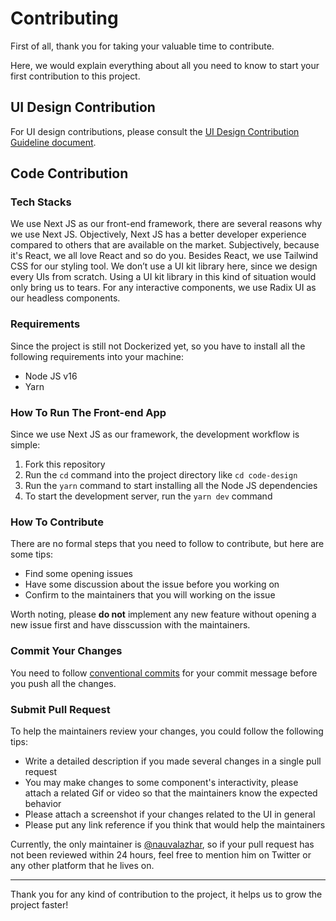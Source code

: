 # Contributing

First of all, thank you for taking your valuable time to contribute.

Here, we would explain everything about all you need to know to start your first contribution to this project.

## UI Design Contribution
For UI design contributions, please consult the [UI Design Contribution Guideline document](https://github.com/nauvalazhar/code-design/blob/main/CONTRIBUTING_DESIGN.md).

## Code Contribution

### Tech Stacks

We use Next JS as our front-end framework, there are several reasons why we use Next JS. Objectively, Next JS has a better developer experience compared to others that are available on the market. Subjectively, because it's React, we all love React and so do you.
Besides React, we use Tailwind CSS for our styling tool. We don’t use a UI kit library here, since we design every UIs from scratch. Using a UI kit library in this kind of situation would only bring us to tears.
For any interactive components, we use Radix UI as our headless components.

### Requirements

Since the project is still not Dockerized yet, so you have to install all the following requirements into your machine:

- Node JS v16
- Yarn

### How To Run The Front-end App

Since we use Next JS as our framework, the development workflow is simple:

1. Fork this repository
2. Run the `cd` command into the project directory like `cd code-design`
3. Run the `yarn` command to start installing all the Node JS dependencies
4. To start the development server, run the `yarn dev` command

### How To Contribute

There are no formal steps that you need to follow to contribute, but here are some tips:
- Find some opening issues
- Have some discussion about the issue before you working on
- Confirm to the maintainers that you will working on the issue

Worth noting, please **do not** implement any new feature without opening a new issue first and have disscussion with the maintainers.

### Commit Your Changes

You need to follow [conventional commits](https://www.conventionalcommits.org/) for your commit message before you push all the changes.

### Submit Pull Request

To help the maintainers review your changes, you could follow the following tips:
- Write a detailed description if you made several changes in a single pull request
- You may make changes to some component's interactivity, please attach a related Gif or video so that the maintainers know the expected behavior
- Please attach a screenshot if your changes related to the UI in general
- Please put any link reference if you think that would help the maintainers

Currently, the only maintainer is [@nauvalazhar](https://github.com/nauvalazhar), so if your pull request has not been reviewed within 24 hours, feel free to mention him on Twitter or any other platform that he lives on.

---

Thank you for any kind of contribution to the project, it helps us to grow the project faster!
